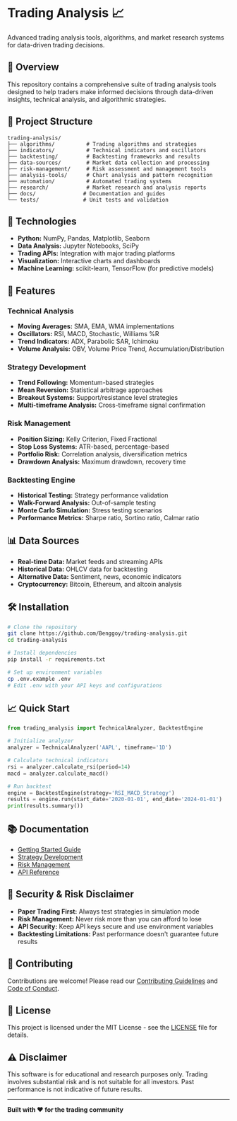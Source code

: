 # Trading Analysis 📈

Advanced trading analysis tools, algorithms, and market research systems for data-driven trading decisions.

## 🎯 Overview

This repository contains a comprehensive suite of trading analysis tools designed to help traders make informed decisions through data-driven insights, technical analysis, and algorithmic strategies.

## 📁 Project Structure

```
trading-analysis/
├── algorithms/          # Trading algorithms and strategies
├── indicators/          # Technical indicators and oscillators  
├── backtesting/         # Backtesting frameworks and results
├── data-sources/        # Market data collection and processing
├── risk-management/     # Risk assessment and management tools
├── analysis-tools/      # Chart analysis and pattern recognition
├── automation/          # Automated trading systems
├── research/            # Market research and analysis reports
├── docs/               # Documentation and guides
└── tests/              # Unit tests and validation
```

## 🔧 Technologies

- **Python:** NumPy, Pandas, Matplotlib, Seaborn
- **Data Analysis:** Jupyter Notebooks, SciPy
- **Trading APIs:** Integration with major trading platforms
- **Visualization:** Interactive charts and dashboards
- **Machine Learning:** scikit-learn, TensorFlow (for predictive models)

## 🚀 Features

### Technical Analysis
- **Moving Averages:** SMA, EMA, WMA implementations
- **Oscillators:** RSI, MACD, Stochastic, Williams %R
- **Trend Indicators:** ADX, Parabolic SAR, Ichimoku
- **Volume Analysis:** OBV, Volume Price Trend, Accumulation/Distribution

### Strategy Development
- **Trend Following:** Momentum-based strategies
- **Mean Reversion:** Statistical arbitrage approaches
- **Breakout Systems:** Support/resistance level strategies
- **Multi-timeframe Analysis:** Cross-timeframe signal confirmation

### Risk Management
- **Position Sizing:** Kelly Criterion, Fixed Fractional
- **Stop Loss Systems:** ATR-based, percentage-based
- **Portfolio Risk:** Correlation analysis, diversification metrics
- **Drawdown Analysis:** Maximum drawdown, recovery time

### Backtesting Engine
- **Historical Testing:** Strategy performance validation
- **Walk-Forward Analysis:** Out-of-sample testing
- **Monte Carlo Simulation:** Stress testing scenarios
- **Performance Metrics:** Sharpe ratio, Sortino ratio, Calmar ratio

## 📊 Data Sources

- **Real-time Data:** Market feeds and streaming APIs
- **Historical Data:** OHLCV data for backtesting
- **Alternative Data:** Sentiment, news, economic indicators
- **Cryptocurrency:** Bitcoin, Ethereum, and altcoin analysis

## 🛠️ Installation

```bash
# Clone the repository
git clone https://github.com/Benggoy/trading-analysis.git
cd trading-analysis

# Install dependencies
pip install -r requirements.txt

# Set up environment variables
cp .env.example .env
# Edit .env with your API keys and configurations
```

## 📈 Quick Start

```python
from trading_analysis import TechnicalAnalyzer, BacktestEngine

# Initialize analyzer
analyzer = TechnicalAnalyzer('AAPL', timeframe='1D')

# Calculate technical indicators
rsi = analyzer.calculate_rsi(period=14)
macd = analyzer.calculate_macd()

# Run backtest
engine = BacktestEngine(strategy='RSI_MACD_Strategy')
results = engine.run(start_date='2020-01-01', end_date='2024-01-01')
print(results.summary())
```

## 📚 Documentation

- [Getting Started Guide](docs/getting-started.md)
- [Strategy Development](docs/strategy-development.md)
- [Risk Management](docs/risk-management.md)
- [API Reference](docs/api-reference.md)

## 🔐 Security & Risk Disclaimer

- **Paper Trading First:** Always test strategies in simulation mode
- **Risk Management:** Never risk more than you can afford to lose
- **API Security:** Keep API keys secure and use environment variables
- **Backtesting Limitations:** Past performance doesn't guarantee future results

## 🤝 Contributing

Contributions are welcome! Please read our [Contributing Guidelines](CONTRIBUTING.md) and [Code of Conduct](CODE_OF_CONDUCT.md).

## 📄 License

This project is licensed under the MIT License - see the [LICENSE](LICENSE) file for details.

## ⚠️ Disclaimer

This software is for educational and research purposes only. Trading involves substantial risk and is not suitable for all investors. Past performance is not indicative of future results.

---

**Built with ❤️ for the trading community**
